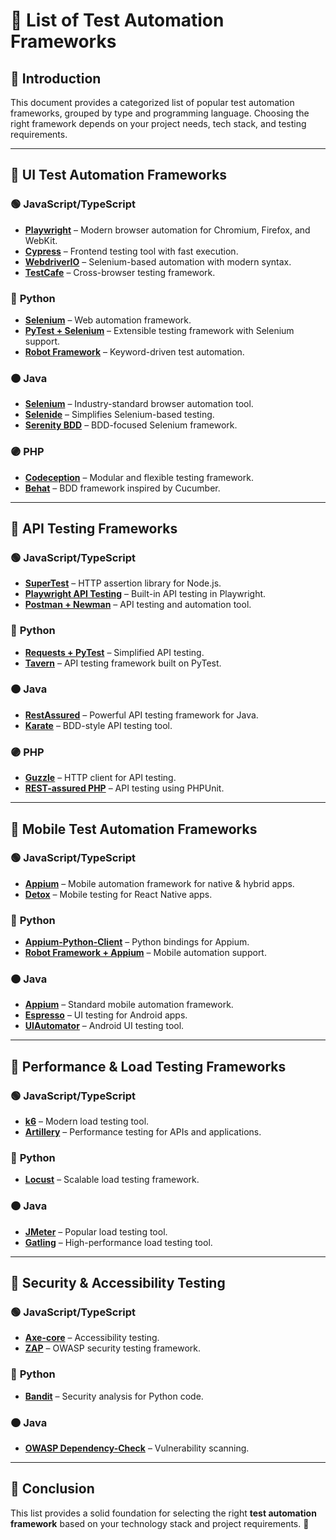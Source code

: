 # 📌 List of Test Automation Frameworks

## 🚀 Introduction
This document provides a categorized list of popular test automation frameworks, grouped by type and programming language. Choosing the right framework depends on your project needs, tech stack, and testing requirements.

---

## 📌 UI Test Automation Frameworks
### 🟢 **JavaScript/TypeScript**
- **[Playwright](https://playwright.dev/)** – Modern browser automation for Chromium, Firefox, and WebKit.
- **[Cypress](https://www.cypress.io/)** – Frontend testing tool with fast execution.
- **[WebdriverIO](https://webdriver.io/)** – Selenium-based automation with modern syntax.
- **[TestCafe](https://devexpress.github.io/testcafe/)** – Cross-browser testing framework.

### 🔵 **Python**
- **[Selenium](https://www.selenium.dev/)** – Web automation framework.
- **[PyTest + Selenium](https://docs.pytest.org/)** – Extensible testing framework with Selenium support.
- **[Robot Framework](https://robotframework.org/)** – Keyword-driven test automation.

### 🟠 **Java**
- **[Selenium](https://www.selenium.dev/)** – Industry-standard browser automation tool.
- **[Selenide](https://selenide.org/)** – Simplifies Selenium-based testing.
- **[Serenity BDD](https://serenity-bdd.info/)** – BDD-focused Selenium framework.

### 🟣 **PHP**
- **[Codeception](https://codeception.com/)** – Modular and flexible testing framework.
- **[Behat](https://docs.behat.org/en/latest/)** – BDD framework inspired by Cucumber.

---

## 📌 API Testing Frameworks
### 🟢 **JavaScript/TypeScript**
- **[SuperTest](https://github.com/visionmedia/supertest)** – HTTP assertion library for Node.js.
- **[Playwright API Testing](https://playwright.dev/docs/api-testing)** – Built-in API testing in Playwright.
- **[Postman + Newman](https://www.postman.com/)** – API testing and automation tool.

### 🔵 **Python**
- **[Requests + PyTest](https://requests.readthedocs.io/en/latest/)** – Simplified API testing.
- **[Tavern](https://taverntesting.github.io/)** – API testing framework built on PyTest.

### 🟠 **Java**
- **[RestAssured](https://rest-assured.io/)** – Powerful API testing framework for Java.
- **[Karate](https://karatelabs.github.io/karate/)** – BDD-style API testing tool.

### 🟣 **PHP**
- **[Guzzle](https://docs.guzzlephp.org/)** – HTTP client for API testing.
- **[REST-assured PHP](https://phpunit.de/)** – API testing using PHPUnit.

---

## 📌 Mobile Test Automation Frameworks
### 🟢 **JavaScript/TypeScript**
- **[Appium](https://appium.io/)** – Mobile automation framework for native & hybrid apps.
- **[Detox](https://wix.github.io/Detox/)** – Mobile testing for React Native apps.

### 🔵 **Python**
- **[Appium-Python-Client](https://github.com/appium/python-client)** – Python bindings for Appium.
- **[Robot Framework + Appium](https://robotframework.org/)** – Mobile automation support.

### 🟠 **Java**
- **[Appium](https://appium.io/)** – Standard mobile automation framework.
- **[Espresso](https://developer.android.com/training/testing/espresso)** – UI testing for Android apps.
- **[UIAutomator](https://developer.android.com/training/testing/ui-automator)** – Android UI testing tool.

---

## 📌 Performance & Load Testing Frameworks
### 🟢 **JavaScript/TypeScript**
- **[k6](https://k6.io/)** – Modern load testing tool.
- **[Artillery](https://artillery.io/)** – Performance testing for APIs and applications.

### 🔵 **Python**
- **[Locust](https://locust.io/)** – Scalable load testing framework.

### 🟠 **Java**
- **[JMeter](https://jmeter.apache.org/)** – Popular load testing tool.
- **[Gatling](https://gatling.io/)** – High-performance load testing tool.

---

## 📌 Security & Accessibility Testing
### 🟢 **JavaScript/TypeScript**
- **[Axe-core](https://www.deque.com/axe/)** – Accessibility testing.
- **[ZAP](https://www.zaproxy.org/)** – OWASP security testing framework.

### 🔵 **Python**
- **[Bandit](https://bandit.readthedocs.io/en/latest/)** – Security analysis for Python code.

### 🟠 **Java**
- **[OWASP Dependency-Check](https://owasp.org/www-project-dependency-check/)** – Vulnerability scanning.

---

## 🎯 Conclusion
This list provides a solid foundation for selecting the right **test automation framework** based on your technology stack and project requirements. 🚀

